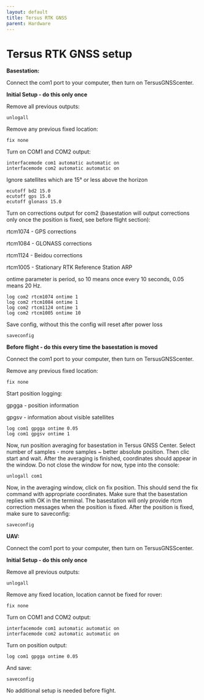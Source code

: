 ```yaml
---
layout: default
title: Tersus RTK GNSS
parent: Hardware
---
```


# Tersus RTK GNSS setup

**Basestation:**

Connect the com1 port to your computer, then turn on TersusGNSScenter.

**Initial Setup - do this only once**

Remove all previous outputs:
```
unlogall
```

Remove any previous fixed location:
```
fix none
```

Turn on COM1 and COM2 output:
```
interfacemode com1 automatic automatic on
interfacemode com2 automatic automatic on
```

Ignore satellites which are 15° or less above the horizon 
```
ecutoff bd2 15.0
ecutoff gps 15.0
ecutoff glonass 15.0
```

Turn on corrections output for com2 (basestation will output corrections only once the position is fixed, see before flight section):

rtcm1074 - GPS corrections

rtcm1084 - GLONASS corrections

rtcm1124 - Beidou corrections

rtcm1005 - Stationary RTK Reference Station ARP

ontime parameter is period, so 10 means once every 10 seconds, 0.05 means 20 Hz.
```
log com2 rtcm1074 ontime 1
log com2 rtcm1084 ontime 1
log com2 rtcm1124 ontime 1
log com2 rtcm1005 ontime 10
```
Save config, without this the config will reset after power loss
```
saveconfig
```

**Before flight - do this every time the basestation is moved**

Connect the com1 port to your computer, then turn on TersusGNSScenter.

Remove any previous fixed location:
```
fix none
```

Start position logging:

gpgga - position information

gpgsv - information about visible satellites
```
log com1 gpgga ontime 0.05
log com1 gpgsv ontime 1
```

Now, run position averaging for basestation in Tersus GNSS Center. Select number of samples - more samples ~ better absolute position. Then clic start and wait. After the averaging is finished, coordinates should appear in the window. Do not close the window for now, type into the console:

```
unlogall com1
```

Now, in the averaging window, click on fix position. This should send the fix command with appropriate coordinates. Make sure that the basestation replies with OK in the terminal. The basestation will only provide rtcm correction messages when the position is fixed. After the position is fixed, make sure to saveconfig:

```
saveconfig
```



**UAV:**

Connect the com1 port to your computer, then turn on TersusGNSScenter.

**Initial Setup - do this only once**

Remove all previous outputs:
```
unlogall
```

Remove any fixed location, location cannot be fixed for rover:
```
fix none
```

Turn on COM1 and COM2 output:
```
interfacemode com1 automatic automatic on
interfacemode com2 automatic automatic on
```

Turn on position output:

```
log com1 gpgga ontime 0.05
```

And save:


```
saveconfig
```

No additional setup is needed before flight.
